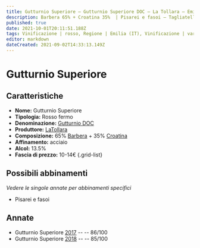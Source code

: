 ```yaml
---
title: Gutturnio Superiore – Gutturnio Superiore DOC – La Tollara – Emilia (IT) – 10-14€ – 3★
description: Barbera 65% + Croatina 35%  | Pisarei e fasoi – Tagliatelle al ragù
published: true
date: 2021-10-01T20:11:51.188Z
tags: Vinificazione | rosso, Regione | Emilia (IT), Vinificazione | varietale, Vinificazione | fermo, Valutazioni | 3 stelle, Vitigni | Barbera, Vitigni | Croatina, Prezzi | 10-14€, Alimento | Pisarei e fasoi, Alimento | pasta, Aromatizzazione | al ragù
editor: markdown
dateCreated: 2021-09-02T14:33:13.149Z
---
```


# Gutturnio Superiore 

## Caratteristiche
- **Nome:** Gutturnio Superiore 
- **Tipologia:** Rosso fermo
- **Denominazione:** [Gutturnio DOC](/denominazioni/Italia/Emilia/DOC-Gutturnio)
- **Produttore:** [LaTollara](/produttori/Italia/Emilia/La-Tollara) 
- **Composizione:** 65% [Barbera](/vitigni/Italia/barbera) + 35% [Croatina](/vitigni/Italia/croatina)
- **Affinamento:** acciaio
- **Alcol:** 13.5%
- **Fascia di prezzo:** 10-14€
{.grid-list}

## Possibili abbinamenti
*Vedere le singole annate per abbinamenti specifici*

- Pisarei e fasoi

## Annate
- Gutturnio Superiore  [2017](/vini/Italia/Emilia/La-Tollara/Gutturnio-Superiore/2017) -- <span class="star-3"></span> -- 86/100
- Gutturnio Superiore  [2018](/vini/Italia/Emilia/La-Tollara/Gutturnio-Superiore/2018) -- <span class="star-3"></span> -- 85/100



